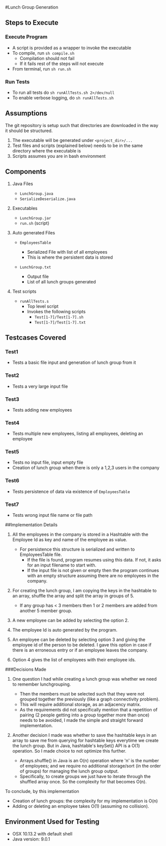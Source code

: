 #Lunch Group Generation

## Steps to Execute
### Execute Program
* A script is provided as a wrapper to invoke the executable
* To compile, run `sh compile.sh`
	- Compilation should not fail
	- If it fails rest of the steps will not execute
* From terminal, run `sh run.sh`

### Run Tests
* To run all tests do `sh runAllTests.sh 2>/dev/null`
* To enable verbose logging, do `sh runAllTests.sh`


## Assumptions
The git repository is setup such that directories are downloaded in the way it should be structured.

1. The executable will be generated under `<project_dir>/...`
2. Test files and scripts (explained below) needs to be in the same directory where the executable is
3. Scripts assumes you are in bash environment

## Components
1. Java Files
	* `LunchGroup.java`
	* `SerializeDeserialize.java`

2. Executables
	* `LunchGroup.jar`
	* `run.sh` (script)

3. Auto generated Files
	* `EmployeesTable`
		- Serialized File with list of all employees
		- This is where the persistent data is stored

	* `LunchGroup.txt`
		- Output file
		- List of all lunch groups generated

4. Test scripts
	* `runAllTests.s`
		- Top level script
		- Invokes the following scripts
			* `Test[1-7]/Test[1-7].sh`
			* `Test[1-7]/Test[1-7].txt`

## Testcases Covered
### Test1
- Tests a basic file input and generation of lunch group from it

### Test2 
- Tests a very large input file

### Test3
- Tests adding new employees

### Test4
- Tests multiple new employees, listing all employees, deleting an employee

### Test5
- Tests no input file, input empty file
- Creation of lunch group when there is only a 1,2,3 users in the company

### Test6
- Tests persistence of data via existence of `EmployeesTable`

### Test7
- Tests wrong input file name or file path

##Implementation Details

1. All the employees in the company is stored in a Hashtable with the Employee Id as key and name of the employee as value.
    * For persistence this structure is serialized and written to EmployeesTable file.
        * If the file is found, program resumes using this data. If not, it asks for an input filename to start with.
        * If the input file is not given or empty then the program continues with an empty structure assuming there are no employees in the company.

2. For creating the lunch group, I am copying the keys in the hashtable to an array, shuffle the array and split the array in groups of 5.
    * If any group has < 3 members then 1 or 2 members are added from another 5 member group.

3. A new employee can be added by selecting the option 2.
4. The employee Id is auto generated by the program.
5. An employee can be deleted by selecting option 3 and giving the employee id of the person to be deleted. I gave this option in case if there is an erroneous entry or if an employee leaves the company.
6. Option 4 gives the list of employees with their employee ids.

###Decisions Made
1. One question I had while creating a lunch group was whether we need to remember lunchgrouping.
    * Then the members must be selected such that they were not grouped together the previously (like a graph connectivity problem).
    * This will require additional storage, as an adjacency matrix.
    * As the requirements did not specifically mention that a repetition of pairing (2 people getting into a group together more than once) needs to be avoided, I made the simple and straight forward implementation.

2. Another decision I made was whether to save the hashtable keys in an array to save me from querying for hashtable keys everytime we create the lunch group. But in Java, hashtable's keySet() API is a O(1) operation. So I made choice to not optimize this further.
    * Arrays.shuffle() in Java is an O(n) operation where 'n' is the number of employees; and we require no additional storage/sort (in the order of groups) for managing the lunch group output.
    * Specifically, to create groups we just have to iterate through the shuffled array once. So the complexity for that becomes O(n).

To conclude, by this implementation

- Creation of lunch groups: the complexity for my implementation is O(n)
- Adding or deleting an employee takes O(1) (assuming no collision).

## Environment Used for Testing
- OSX 10.13.2 with default shell
- Java version: 9.0.1